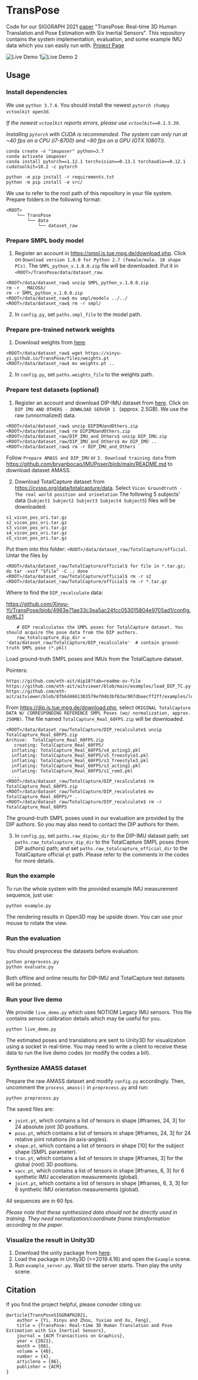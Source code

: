 # TransPose

Code for our SIGGRAPH 2021 [paper](https://xinyu-yi.github.io/TransPose/files/TransPose.pdf) "TransPose: Real-time 3D Human Translation and Pose Estimation with Six Inertial Sensors". This repository contains the system implementation, evaluation, and some example IMU data which you can easily run with. [Project Page](https://xinyu-yi.github.io/TransPose/)

![Live Demo 1](data/figures/1.gif)![Live Demo 2](data/figures/2.gif)

## Usage

### Install dependencies

We use `python 3.7.6`. You should install the newest `pytorch chumpy vctoolkit open3d`.

*If the newest `vctoolkit` reports errors, please use `vctoolkit==0.1.5.39`.*

*Installing `pytorch` with CUDA is recommended. The system can only run at ~40 fps on a CPU (i7-8700) and ~90 fps on a GPU (GTX 1080Ti).*

```
conda create -n "imuposer" python=3.7
conda activate imuposer
conda install pytorch==1.12.1 torchvision==0.13.1 torchaudio==0.12.1 cudatoolkit=10.2 -c pytorch

python -m pip install -r requirements.txt
python -m pip install -e src/
```

We use <ROOT> to refer to the root path of this repository in your file system. Prepare folders in the following format:
```
<ROOT>
    └── TransPose
        └── data
            └── dataset_raw
```

### Prepare SMPL body model

1. Register an account in https://smpl.is.tue.mpg.de/download.php. Click on ```Download version 1.0.0 for Python 2.7 (female/male. 10 shape PCs)```. The ```SMPL_python_v.1.0.0.zip``` file will be downloaded. Put it in ```<ROOT>/TransPose/data/dataset_raw```.

```
<ROOT>/data/dataset_raw$ unzip SMPL_python_v.1.0.0.zip
rm -r __MACOSX/
rm -r SMPL_python_v.1.0.0.zip
<ROOT>/data/dataset_raw$ mv smpl/models ../../
<ROOT>/data/dataset_raw$ rm -r smpl/
```
2. In `config.py`, set `paths.smpl_file` to the model path.

### Prepare pre-trained network weights

1. Download weights from [here](https://xinyu-yi.github.io/TransPose/files/weights.pt).
```
<ROOT>/data/dataset_raw$ wget https://xinyu-yi.github.io/TransPose/files/weights.pt
<ROOT>/data/dataset_raw$ mv weights.pt ..
```
2. In `config.py`, set `paths.weights_file` to the weights path.

### Prepare test datasets (optional)

1. Register an account and download DIP-IMU dataset from [here](https://dip.is.tue.mpg.de/). Click on  ```DIP IMU AND OTHERS - DOWNLOAD SERVER 1 ```  (approx. 2.5GB). We use the raw (unnormalized) data.
```
<ROOT>/data/dataset_raw$ unzip DIPIMUandOthers.zip
<ROOT>/data/dataset_raw$ rm DIPIMUandOthers.zip
<ROOT>/data/dataset_raw/DIP_IMU_and_Others$ unzip DIP_IMU.zip
<ROOT>/data/dataset_raw/DIP_IMU_and_Others$ mv DIP_IMU ..
<ROOT>/data/dataset_raw$ rm -r DIP_IMU_and_Others
```
Follow ```Prepare AMASS and DIP_IMU``` or ```3. Download training data``` from https://github.com/bryanbocao/IMUPoser/blob/main/README.md to download dataset AMASS.

2. Download TotalCapture dataset from https://cvssp.org/data/totalcapture/data. Select ```Vicon Groundtruth - The real world position and orinetation```
The following 5 subjects' data (```Subject1 Subject2 Subject3 Subject4 Subject5```) files will be downloaded:
```
s1_vicon_pos_ori.tar.gz
s2_vicon_pos_ori.tar.gz
s3_vicon_pos_ori.tar.gz
s4_vicon_pos_ori.tar.gz
s5_vicon_pos_ori.tar.gz
```
Put them into this folder: ```<ROOT>/data/dataset_raw/TotalCapture/official```. Untar the files by
```
<ROOT>/data/dataset_raw/TotalCapture/official$ for file in *.tar.gz; do tar -xvzf "$file" -C .; done
<ROOT>/data/dataset_raw/TotalCapture/official$ rm -r s2
<ROOT>/data/dataset_raw/TotalCapture/official$ rm -r *.tar.gz
```

Where to find the ```DIP_recalculate``` data:

https://github.com/Xinyu-Yi/TransPose/blob/4963e71ae33c3ea5ac24fcc053015804e9705ad1/config.py#L21
```
    # DIP recalculates the SMPL poses for TotalCapture dataset. You should acquire the pose data from the DIP authors.
    raw_totalcapture_dip_dir = 'data/dataset_raw/TotalCapture/DIP_recalculate'  # contain ground-truth SMPL pose (*.pkl)
```
Load ground-truth SMPL poses and IMUs from the TotalCapture dataset.

Pointers:
```
https://github.com/eth-ait/dip18?tab=readme-ov-file
https://github.com/eth-ait/aitviewer/blob/main/examples/load_DIP_TC.py
https://github.com/eth-ait/aitviewer/blob/8fb6d4661303579ef04b3bf63ac907dbaecff2ff/examples/load_DIP_TC.py#L14
```

From https://dip.is.tue.mpg.de/download.php, select ```ORIGINAL TotalCapture DATA W/ CORRESPONDING REFERENCE SMPL Poses (wo/ normalization, approx. 250MB)```. The file named ```TotalCapture_Real_60FPS.zip``` will be downloaded.
```
<ROOT>/data/dataset_raw/TotalCapture/DIP_recalculate$ unzip TotalCapture_Real_60FPS.zip
Archive:  TotalCapture_Real_60FPS.zip
   creating: TotalCapture_Real_60FPS/
  inflating: TotalCapture_Real_60FPS/s4_acting3.pkl
  inflating: TotalCapture_Real_60FPS/s5_freestyle3.pkl
  inflating: TotalCapture_Real_60FPS/s3_freestyle3.pkl
  inflating: TotalCapture_Real_60FPS/s3_acting2.pkl
  inflating: TotalCapture_Real_60FPS/s1_rom3.pkl
  ...
<ROOT>/data/dataset_raw/TotalCapture/DIP_recalculate$ rm TotalCapture_Real_60FPS.zip
<ROOT>/data/dataset_raw/TotalCapture/DIP_recalculate$ mv TotalCapture_Real_60FPS/* .
<ROOT>/data/dataset_raw/TotalCapture/DIP_recalculate$ rm -r TotalCapture_Real_60FPS
```

The ground-truth SMPL poses used in our evaluation are provided by the DIP authors. So you may also need to contact the DIP authors for them.

3. In `config.py`, set `paths.raw_dipimu_dir` to the DIP-IMU dataset path; set `paths.raw_totalcapture_dip_dir` to the TotalCapture SMPL poses (from DIP authors) path; and set `paths.raw_totalcapture_official_dir` to the TotalCapture official `gt` path. Please refer to the comments in the codes for more details.

### Run the example

To run the whole system with the provided example IMU measurement sequence, just use:

```shell
python example.py
```

The rendering results in Open3D may be upside down. You can use your mouse to rotate the view.

### Run the evaluation

You should preprocess the datasets before evaluation:

```shell
python preprocess.py
python evaluate.py
```

Both offline and online results for DIP-IMU and TotalCapture test datasets will be printed.

### Run your live demo

We provide `live_demo.py` which uses NOTIOM Legacy IMU sensors. This file contains sensor calibration details which may be useful for you.

```
python live_demo.py
```

The estimated poses and translations are sent to Unity3D for visualization using a socket in real-time. You may need to write a client to receive these data to run the live demo codes (or modify the codes a bit).

### Synthesize AMASS dataset

Prepare the raw AMASS dataset and modify `config.py` accordingly. Then, uncomment the `process_amass()` in `preprocess.py` and run:

```
python preprocess.py
```

The saved files are:

- `joint.pt`, which contains a list of tensors in shape [#frames, 24, 3] for 24 absolute joint 3D positions.
- `pose.pt`, which contains a list of tensors in shape [#frames, 24, 3] for 24 relative joint rotations (in axis-angles).
- `shape.pt`, which contains a list of tensors in shape [10] for the subject shape (SMPL parameter).
- `tran.pt`, which contains a list of tensors in shape [#frames, 3] for the global (root) 3D positions.
- `vacc.pt`, which contains a list of tensors in shape [#frames, 6, 3] for 6 synthetic IMU acceleration measurements (global).
- `joint.pt`, which contains a list of tensors in shape [#frames, 6, 3, 3] for 6 synthetic IMU orientation measurements (global).

All sequences are in 60 fps.

*Please note that these synthesized data should not be directly used in training. They need normalization/coordinate frame transformation according to the paper.*

### Visualize the result in Unity3D

1. Download the unity package from [here](https://xinyu-yi.github.io/TransPose/files/visualizer.unitypackage).
2. Load the package in Unity3D (>=2019.4.16) and open the `Example` scene.
3. Run `example_server.py`. Wait till the server starts. Then play the unity scene.

## Citation

If you find the project helpful, please consider citing us:

```
@article{TransPoseSIGGRAPH2021,
    author = {Yi, Xinyu and Zhou, Yuxiao and Xu, Feng},
    title = {TransPose: Real-time 3D Human Translation and Pose Estimation with Six Inertial Sensors},
    journal = {ACM Transactions on Graphics}, 
    year = {2021}, 
    month = {08},
    volume = {40},
    number = {4}, 
    articleno = {86},
    publisher = {ACM}
} 
```

